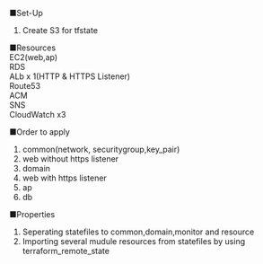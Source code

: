 ■Set-Up
1. Create S3 for tfstate

■Resources
<br />
EC2(web,ap)
<br />
RDS
<br />
ALb x 1(HTTP & HTTPS Listener)
<br />
Route53
<br />
ACM
<br />
SNS
<br />
CloudWatch x3
<br />

■Order to apply
1. common(network, securitygroup,key_pair)
2. web without https listener
3. domain
4. web with https listener
5. ap
6. db

■Properties
1. Seperating statefiles to common,domain,monitor and resource
2. Importing several mudule resources from statefiles by using terraform_remote_state